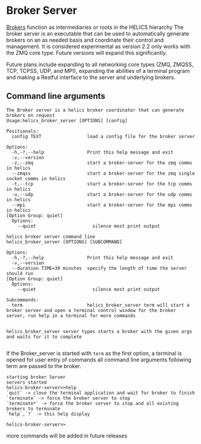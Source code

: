Broker Server
=======

[Brokers](Broker.md) function as intermediaries or roots in the HELICS hierarchy
The broker server is an executable that can be used to automatically generate brokers on an as needed basis
and coordinate their control and management.  It is considered experimental as version 2.2 only works with the ZMQ core type.  Future versions will expand this significantly.

Future plans include expanding to all networking core types (ZMQ, ZMQSS, TCP, TCPSS, UDP, and MPI), expanding the abilities of a terminal program and making a Restful interface to the server and underlying brokers.  


Command line arguments
----------
```
The Broker server is a helics broker coordinator that can generate brokers on request
Usage:helics_broker_server [OPTIONS] [config]

Positionals:
  config TEXT                 load a config file for the broker server

Options:
  -h,-?,--help                Print this help message and exit
  -v,--version
  -z,--zmq                    start a broker-server for the zmq comms in helics
  --zmqss                     start a broker-server for the zmq single socket comms in helics
  -t,--tcp                    start a broker-server for the tcp comms in helics
  -u,--udp                    start a broker-server for the udp comms in helics
  --mpi                       start a broker-server for the mpi comms in helics
[Option Group: quiet]
  Options:
    --quiet                     silence most print output

helics broker server command line
helics_broker_server [OPTIONS] [SUBCOMMAND]

Options:
  -h,-?,--help                Print this help message and exit
  -v,--version
  --duration TIME=30 minutes  specify the length of time the server should run
[Option Group: quiet]
  Options:
    --quiet                     silence most print output

Subcommands:
  term                        helics_broker_server term will start a broker server and open a terminal control window for the broker server, run help in a terminal for more commands


helics_broker_server server types starts a broker with the given args and waits for it to complete


```

If the Broker_server is started with `term` as the first option, a terminal is opened for user entry of commands all command line arguments following term are passed to the broker.

```
starting broker Server
servers started
helics-broker-server>>help
`quit` -> close the terminal application and wait for broker to finish
`terminate` -> force the broker server to stop
`terminate*` -> force the broker server to stop and all existing brokers to terminate
`help`,`?` -> this help display

helics-broker-server>>
```


more commands will be added in future releases
